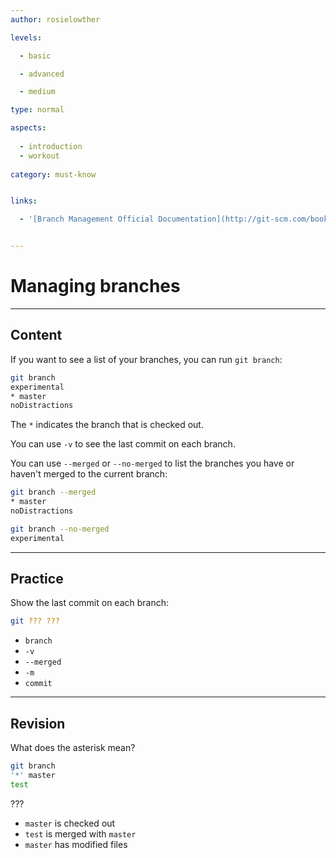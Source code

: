 ```yaml
---
author: rosielowther

levels:

  - basic

  - advanced

  - medium

type: normal

aspects:
  
  - introduction
  - workout
  
category: must-know


links:

  - '[Branch Management Official Documentation](http://git-scm.com/book/en/v2/Git-Branching-Branch-Management){website}'


---
```


# Managing branches

---
## Content

If you want to see a list of your branches, you can run `git branch`:
```bash
git branch
experimental
* master
noDistractions
```
The `*` indicates the branch that is checked out. 

You can use `-v` to see the last commit on each branch.

You can use `--merged` or `--no-merged` to list the branches you have or haven't merged to the current branch:
```bash
git branch --merged
* master
noDistractions

git branch --no-merged
experimental
```

---
## Practice

Show the last commit on each branch:
```bash
git ??? ???
```

* `branch`
* `-v`
* `--merged`
* `-m`
* `commit`

---
## Revision

What does the asterisk mean?
```bash
git branch 
'*' master 
test
```
???

* `master` is checked out
* `test` is merged with `master`
* `master` has modified files

 
 
